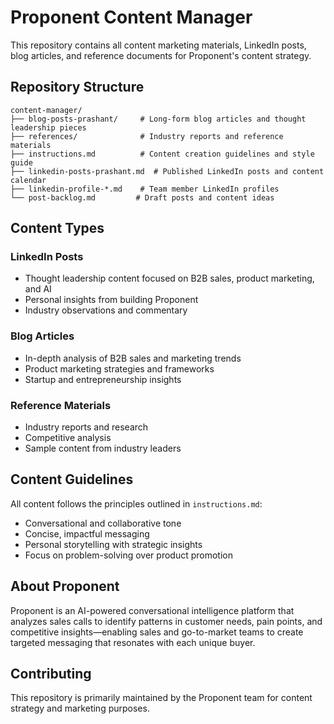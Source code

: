 # Proponent Content Manager

This repository contains all content marketing materials, LinkedIn posts, blog articles, and reference documents for Proponent's content strategy.

## Repository Structure

```
content-manager/
├── blog-posts-prashant/     # Long-form blog articles and thought leadership pieces
├── references/              # Industry reports and reference materials
├── instructions.md          # Content creation guidelines and style guide
├── linkedin-posts-prashant.md  # Published LinkedIn posts and content calendar
├── linkedin-profile-*.md    # Team member LinkedIn profiles
└── post-backlog.md         # Draft posts and content ideas
```

## Content Types

### LinkedIn Posts
- Thought leadership content focused on B2B sales, product marketing, and AI
- Personal insights from building Proponent
- Industry observations and commentary

### Blog Articles
- In-depth analysis of B2B sales and marketing trends
- Product marketing strategies and frameworks
- Startup and entrepreneurship insights

### Reference Materials
- Industry reports and research
- Competitive analysis
- Sample content from industry leaders

## Content Guidelines

All content follows the principles outlined in `instructions.md`:
- Conversational and collaborative tone
- Concise, impactful messaging
- Personal storytelling with strategic insights
- Focus on problem-solving over product promotion

## About Proponent

Proponent is an AI-powered conversational intelligence platform that analyzes sales calls to identify patterns in customer needs, pain points, and competitive insights—enabling sales and go-to-market teams to create targeted messaging that resonates with each unique buyer.

## Contributing

This repository is primarily maintained by the Proponent team for content strategy and marketing purposes. 